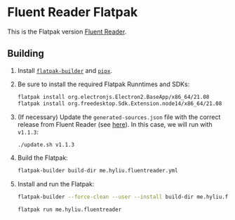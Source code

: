 # Fluent Reader Flatpak

This is the Flatpak version [Fluent Reader](https://hyliu.me/fluent-reader/).

## Building

1. Install [`flatpak-builder`](https://docs.flatpak.org/en/latest/first-build.html#building-your-first-flatpak) and [`pipx`](https://pypa.github.io/pipx/).

2. Be sure to install the required Flatpak Runntimes and SDKs:

    ```bash
    flatpak install org.electronjs.Electron2.BaseApp/x86_64/21.08
    flatpak install org.freedesktop.Sdk.Extension.node14/x86_64/21.08
    ```

3. (If necessary) Update the `generated-sources.json` file with the correct release from Fluent Reader (see [here](https://github.com/yang991178/fluent-reader/releases)). In this case, we will run with `v1.1.3`:

    ```bash
    ./update.sh v1.1.3
    ```

4. Build the Flatpak:

    ```bash
    flatpak-builder build-dir me.hyliu.fluentreader.yml
    ```

5. Install and run the Flatpak:

    ```bash
    flatpak-builder --force-clean --user --install build-dir me.hyliu.fluentreader.yml
    ```

    ```bash
    flatpak run me.hyliu.fluentreader
    ```
